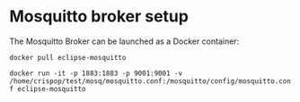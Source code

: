 # Mosquitto broker setup

The Mosquitto Broker can be launched as a Docker container:

`docker pull eclipse-mosquitto`

`docker run -it -p 1883:1883 -p 9001:9001 -v /home/crispop/test/mosq/mosquitto.conf:/mosquitto/config/mosquitto.conf eclipse-mosquitto`


